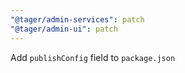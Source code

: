 ```yaml
---
"@tager/admin-services": patch
"@tager/admin-ui": patch
---
```


Add `publishConfig` field to `package.json`
